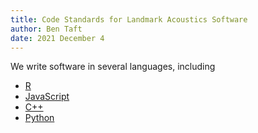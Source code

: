 ```yaml
---
title: Code Standards for Landmark Acoustics Software
author: Ben Taft
date: 2021 December 4
---
```


We write software in several languages, including

- [R](rstats.md)
- [JavaScript](javascript.md)
- [C++](cpp.md)
- [Python](python.md)
